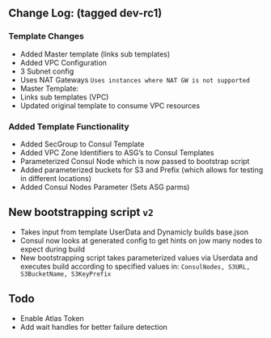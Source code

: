 ## Change Log: (tagged dev-rc1)

### Template Changes
* Added Master template (links sub templates)
* Added VPC Configuration
 * 3 Subnet config
 * Uses NAT Gateways `Uses instances where NAT GW is not supported`
* Master Template:
 * Links sub templates (VPC)
 * Updated original template to consume VPC resources

### Added Template Functionality

* Added SecGroup to Consul Template
* Added VPC Zone Identifiers to ASG’s to Consul Templates
* Parameterized Consul Node which is now passed to bootstrap script
* Added parameterized buckets for S3 and Prefix (which allows for testing in different locations)
* Added Consul Nodes Parameter (Sets ASG parms)

## New bootstrapping script `v2`
* Takes input from template UserData and Dynamicly builds base.json
* Consul now looks at generated config to get hints on jow many nodes to expect during build
* New bootstrapping script takes parameterized values via Userdata and executes build according to specified values in: `ConsulNodes, S3URL, S3BucketName, S3KeyPrefix`

## Todo
- Enable Atlas Token
- Add wait handles for better failure detection
